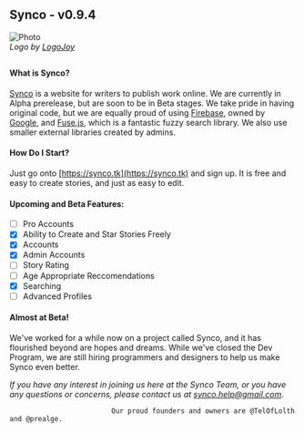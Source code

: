 ## Synco - v0.9.4
![Photo](https://synco.tk/Logo2.0.PNG)
*<br>Logo by [LogoJoy](https://logojoy.com)*
##
#### What is Synco?
[Synco](https://synco.tk) is a website for writers to publish work online. We are currently in Alpha prerelease, but are soon to be in    Beta stages. We take pride in having original code, but we are equally proud of using [Firebase](https://firebase.google.com/), owned by [Google](https://google.com), and [Fuse.js](https://fusejs.io), which is a fantastic fuzzy search library. We also use smaller external libraries created by admins.
#### How Do I Start?
Just go onto [https://synco.tk](https://synco.tk) and sign up. It is free and easy to create stories, and just as easy to edit.
#### Upcoming and Beta Features:
- [ ] Pro Accounts
- [x] Ability to Create and Star Stories Freely
- [x] Accounts
- [x] Admin Accounts
- [ ] Story Rating
- [ ] Age Appropriate Reccomendations
- [x] Searching
- [ ] Advanced Profiles

#### Almost at Beta!
We've worked for a while now on a project called Synco, and it has flourished beyond are hopes and dreams. While we've closed the Dev Program, we are still hiring programmers and designers to help us make Synco even better.

*If you have any interest in joining us here at the Synco Team, or you have any questions or concerns, please contact us at [synco.help@gmail.com](mailto:synco.help@gmail.com?Subject=Synco%20Employment%20Request)*.
 
 
                             Our proud founders and owners are @TelOfLolth and @prealge.
                             
                             

